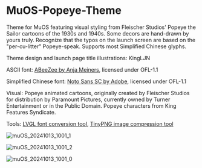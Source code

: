 # MuOS-Popeye-Theme
Theme for MuOS featuring visual styling from Fleischer Studios' Popeye the Sailor cartoons of the 1930s and 1940s. Some decors are hand-drawn by yours truly. Recognize that the typos on the launch screen are based on the "per-cu-litter" Popeye-speak. Supports most Simplified Chinese glyphs.

Theme design and launch page title illustrations: KingLJN

ASCII font: [ABeeZee by Anja Meiners](https://fonts.google.com/specimen/ABeeZee), licensed under OFL-1.1

Simplified Chinese font: [Noto Sans SC by Adobe](https://fonts.google.com/noto/specimen/Noto+Sans+SC), licensed under OFL-1.1

Visual: Popeye animated cartoons, originally created by Fleischer Studios for distribution by Paramount Pictures, currently owned by Turner Entertainment or in the Public Domain. Popeye characters from King Features Syndicate.

Tools: [LVGL font conversion tool](https://lvgl.io/tools/fontconverter), [TinyPNG image compression tool](https://tinypng.com/)



![muOS_20241013_1001_1](https://github.com/user-attachments/assets/f2c97337-a64b-4b9f-b818-999ccbfe6a7b)

![muOS_20241013_1001_2](https://github.com/user-attachments/assets/76b074d8-323d-4b35-8ff9-42b4f98882be)

![muOS_20241013_1001_0](https://github.com/user-attachments/assets/f773efa6-8abe-4653-8a0f-ddc0ed0c8a22)
